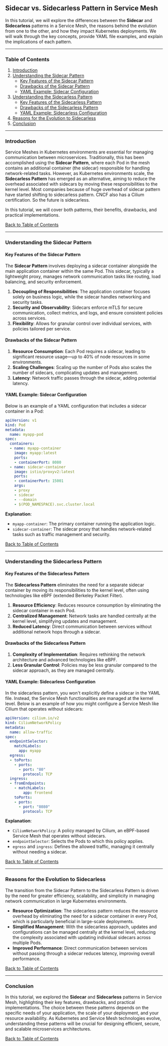 ## Sidecar vs. Sidecarless Pattern in Service Mesh

In this tutorial, we will explore the differences between the **Sidecar** and **Sidecarless** patterns in a Service Mesh, the reasons behind the evolution from one to the other, and how they impact Kubernetes deployments. We will walk through the key concepts, provide YAML file examples, and explain the implications of each pattern.

---

### Table of Contents

1. [Introduction](#introduction)
2. [Understanding the Sidecar Pattern](#understanding-the-sidecar-pattern)
   - [Key Features of the Sidecar Pattern](#key-features-of-the-sidecar-pattern)
   - [Drawbacks of the Sidecar Pattern](#drawbacks-of-the-sidecar-pattern)
   - [YAML Example: Sidecar Configuration](#yaml-example-sidecar-configuration)
3. [Understanding the Sidecarless Pattern](#understanding-the-sidecarless-pattern)
   - [Key Features of the Sidecarless Pattern](#key-features-of-the-sidecarless-pattern)
   - [Drawbacks of the Sidecarless Pattern](#drawbacks-of-the-sidecarless-pattern)
   - [YAML Example: Sidecarless Configuration](#yaml-example-sidecarless-configuration)
4. [Reasons for the Evolution to Sidecarless](#reasons-for-the-evolution-to-sidecarless)
5. [Conclusion](#conclusion)

---

### Introduction

Service Meshes in Kubernetes environments are essential for managing communication between microservices. Traditionally, this has been accomplished using the **Sidecar Pattern**, where each Pod in the mesh contains an additional container (the sidecar) responsible for handling network-related tasks. However, as Kubernetes environments scale, the **Sidecarless Pattern** has emerged as an alternative, aiming to reduce the overhead associated with sidecars by moving these responsibilities to the kernel level. Most companies because of huge overhead of sidecar pattern have started shifting to sidecarless pattern. CNCF also has a Cilium certification. So the future is sidecarless.

In this tutorial, we will cover both patterns, their benefits, drawbacks, and practical implementations.

[Back to Table of Contents](#table-of-contents)

---

### Understanding the Sidecar Pattern

#### Key Features of the Sidecar Pattern

The **Sidecar Pattern** involves deploying a sidecar container alongside the main application container within the same Pod. This sidecar, typically a lightweight proxy, manages network communication tasks like routing, load balancing, and security enforcement.

1. **Decoupling of Responsibilities**: The application container focuses solely on business logic, while the sidecar handles networking and security tasks.
2. **Security and Observability**: Sidecars enforce mTLS for secure communication, collect metrics, and logs, and ensure consistent policies across services.
3. **Flexibility**: Allows for granular control over individual services, with policies tailored per service.

#### Drawbacks of the Sidecar Pattern

1. **Resource Consumption**: Each Pod requires a sidecar, leading to significant resource usage—up to 40% of node resources in some environments.
2. **Scaling Challenges**: Scaling up the number of Pods also scales the number of sidecars, complicating updates and management.
3. **Latency**: Network traffic passes through the sidecar, adding potential latency.

#### YAML Example: Sidecar Configuration

Below is an example of a YAML configuration that includes a sidecar container in a Pod:

```yaml
apiVersion: v1
kind: Pod
metadata:
  name: myapp-pod
spec:
  containers:
  - name: myapp-container
    image: myapp:latest
    ports:
    - containerPort: 8080
  - name: sidecar-container
    image: istio/proxyv2:latest
    ports:
    - containerPort: 15001
    args:
    - proxy
    - sidecar
    - --domain
    - $(POD_NAMESPACE).svc.cluster.local
```

**Explanation**:
- `myapp-container`: The primary container running the application logic.
- `sidecar-container`: The sidecar proxy that handles network-related tasks such as traffic management and security.

[Back to Table of Contents](#table-of-contents)

---

### Understanding the Sidecarless Pattern

#### Key Features of the Sidecarless Pattern

The **Sidecarless Pattern** eliminates the need for a separate sidecar container by moving its responsibilities to the kernel level, often using technologies like eBPF (extended Berkeley Packet Filter).

1. **Resource Efficiency**: Reduces resource consumption by eliminating the sidecar container in each Pod.
2. **Centralized Management**: Network tasks are handled centrally at the kernel level, simplifying updates and management.
3. **Reduced Latency**: Direct communication between services without additional network hops through a sidecar.

#### Drawbacks of the Sidecarless Pattern

1. **Complexity of Implementation**: Requires rethinking the network architecture and advanced technologies like eBPF.
2. **Less Granular Control**: Policies may be less granular compared to the sidecar approach, as they are managed centrally.

#### YAML Example: Sidecarless Configuration

In the sidecarless pattern, you won't explicitly define a sidecar in the YAML file. Instead, the Service Mesh functionalities are managed at the kernel level. Below is an example of how you might configure a Service Mesh like Cilium that operates without sidecars:

```yaml
apiVersion: cilium.io/v2
kind: CiliumNetworkPolicy
metadata:
  name: allow-traffic
spec:
  endpointSelector:
    matchLabels:
      app: myapp
  egress:
  - toPorts:
    - ports:
      - port: "80"
        protocol: TCP
  ingress:
  - fromEndpoints:
    - matchLabels:
        app: frontend
    toPorts:
    - ports:
      - port: "8080"
        protocol: TCP
```

**Explanation**:
- `CiliumNetworkPolicy`: A policy managed by Cilium, an eBPF-based Service Mesh that operates without sidecars.
- `endpointSelector`: Selects the Pods to which this policy applies.
- `egress` and `ingress`: Defines the allowed traffic, managing it centrally without needing a sidecar.

[Back to Table of Contents](#table-of-contents)

---

### Reasons for the Evolution to Sidecarless

The transition from the Sidecar Pattern to the Sidecarless Pattern is driven by the need for greater efficiency, scalability, and simplicity in managing network communication in large Kubernetes environments. 

- **Resource Optimization**: The sidecarless pattern reduces the resource overhead by eliminating the need for a sidecar container in every Pod, which is particularly beneficial in large-scale deployments.
- **Simplified Management**: With the sidecarless approach, updates and configurations can be managed centrally at the kernel level, reducing the complexity associated with updating individual sidecars across multiple Pods.
- **Improved Performance**: Direct communication between services without passing through a sidecar reduces latency, improving overall performance.

[Back to Table of Contents](#table-of-contents)

---

### Conclusion

In this tutorial, we explored the **Sidecar** and **Sidecarless** patterns in Service Mesh, highlighting their key features, drawbacks, and practical implementations. The choice between these patterns depends on the specific needs of your application, the scale of your deployment, and your resource availability. As Kubernetes and Service Mesh technologies evolve, understanding these patterns will be crucial for designing efficient, secure, and scalable microservices architectures.

[Back to Table of Contents](#table-of-contents)

